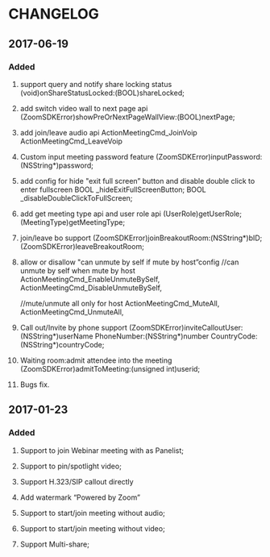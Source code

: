 # CHANGELOG

## 2017-06-19

### Added

1. support query and notify share locking status
   (void)onShareStatusLocked:(BOOL)shareLocked;

2. add switch video wall to next page api
   (ZoomSDKError)showPreOrNextPageWallView:(BOOL)nextPage;

3. add join/leave audio api
    ActionMeetingCmd_JoinVoip
    ActionMeetingCmd_LeaveVoip

4. Custom input meeting password feature
   (ZoomSDKError)inputPassword:(NSString*)password;

5. add config for hide "exit full screen” button and disable double click to enter fullscreen 
   BOOL _hideExitFullScreenButton;
   BOOL _disableDoubleClickToFullScreen;

6. add get meeting type api and user role api
   (UserRole)getUserRole;
   (MeetingType)getMeetingType;

7. join/leave bo support
   (ZoomSDKError)joinBreakoutRoom:(NSString*)bID;
   (ZoomSDKError)leaveBreakoutRoom;

8. allow or disallow "can unmute by self if mute by host”config
    //can unmute by self when mute by host
    ActionMeetingCmd_EnableUnmuteBySelf,
    ActionMeetingCmd_DisableUnmuteBySelf,

    //mute/unmute all only for host
    ActionMeetingCmd_MuteAll,
    ActionMeetingCmd_UnmuteAll,

9. Call out/Invite by phone support
   (ZoomSDKError)inviteCalloutUser:(NSString*)userName PhoneNumber:(NSString*)number CountryCode:(NSString*)countryCode;
    

10. Waiting room:admit attendee into the meeting
    (ZoomSDKError)admitToMeeting:(unsigned int)userid;

11. Bugs fix.

## 2017-01-23

### Added

1. Support to join Webinar meeting with as Panelist;

2. Support to pin/spotlight video;

3. Support H.323/SIP callout directly

4. Add watermark “Powered by Zoom” 

5. Support to start/join meeting without audio;
  
6. Support to start/join meeting without video;
  
7. Support Multi-share;
